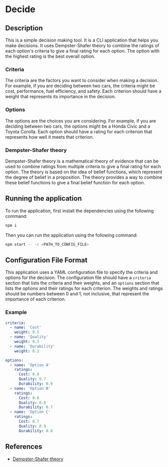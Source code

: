 # Decide

## Description

This is a simple decision making tool. It is a CLI application that helps you make decisions. It uses Dempster-Shafer theory to combine the ratings of each option's criteria to give a final rating for each option. The option with the highest rating is the best overall option.

### Criteria

The criteria are the factors you want to consider when making a decision. For example, if you are deciding between two cars, the criteria might be cost, performance, fuel efficiency, and safety. Each criterion should have a weight that represents its importance in the decision.

### Options

The options are the choices you are considering. For example, if you are deciding between two cars, the options might be a Honda Civic and a Toyota Corolla. Each option should have a rating for each criterion that represents how well it meets that criterion.

### Dempster-Shafer theory

Dempster-Shafer theory is a mathematical theory of evidence that can be used to combine ratings from multiple criteria to give a final rating for each option. The theory is based on the idea of belief functions, which represent the degree of belief in a proposition. The theory provides a way to combine these belief functions to give a final belief function for each option.

## Running the application

To run the application, first install the dependencies using the following command:

```bash
npm i
```

Then you can run the application using the following command:

```bash
npm start -- -c <PATH_TO_CONFIG_FILE>
```

## Configuration File Format

This application uses a YAML configuration file to specify the criteria and options for the decision. The configuration file should have a `criteria` section that lists the criteria and their weights, and an `options` section that lists the options and their ratings for each criterion. The weights and ratings should be numbers between 0 and 1, not inclusive, that represent the importance of each criterion.

### Example

```yaml
criteria:
  - name: 'Cost'
    weight: 0.5
  - name: 'Quality'
    weight: 0.3
  - name: 'Durability'
    weight: 0.2

options:
  - name: 'Option A'
    ratings:
      Cost: 0.8
      Quality: 0.7
      Durability: 0.9
  - name: 'Option B'
    ratings:
      Cost: 0.6
      Quality: 0.8
      Durability: 0.7
  - name: 'Option C'
    ratings:
      Cost: 0.7
      Quality: 0.9
      Durability: 0.8
```

## References

- [Dempster-Shafer theory](https://en.wikipedia.org/wiki/Dempster–Shafer_theory)
